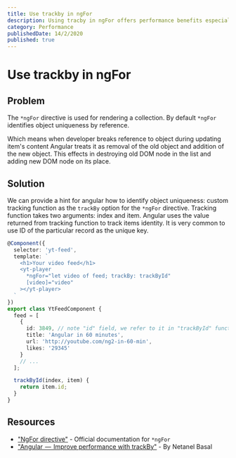 ```yaml
---
title: Use trackby in ngFor
description: Using tracby in ngFor offers performance benefits especially for large collections
category: Performance
publishedDate: 14/2/2020
published: true
---
```


# Use trackby in ngFor

## Problem

The `*ngFor` directive is used for rendering a collection. By default `*ngFor` identifies object uniqueness by reference.

Which means when developer breaks reference to object during updating item's content Angular treats it as removal of the old object and addition of the new object. This effects in destroying old DOM node in the list and adding new DOM node on its place.

## Solution

We can provide a hint for angular how to identify object uniqueness: custom tracking function as the `trackBy` option for the `*ngFor` directive. Tracking function takes two arguments: index and item. Angular uses the value returned from tracking function to track items identity. It is very common to use ID of the particular record as the unique key.

```ts
@Component({
  selector: 'yt-feed',
  template: `
    <h1>Your video feed</h1>
    <yt-player
      *ngFor="let video of feed; trackBy: trackById"
      [video]="video"
    ></yt-player>
  `
})
export class YtFeedComponent {
  feed = [
    {
      id: 3849, // note "id" field, we refer to it in "trackById" function
      title: 'Angular in 60 minutes',
      url: 'http://youtube.com/ng2-in-60-min',
      likes: '29345'
    }
    // ...
  ];

  trackById(index, item) {
    return item.id;
  }
}
```

## Resources

- ["NgFor directive"](https://angular.io/docs/ts/latest/api/common/index/NgFor-directive.html) - Official documentation for `*ngFor`
- ["Angular  —  Improve performance with trackBy"](https://netbasal.com/angular-2-improve-performance-with-trackby-cc147b5104e5) - By Netanel Basal
